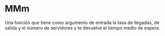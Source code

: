 # MMm
Una función que tiene como argumento de entrada la tasa de llegadas, de salida y el número de servidores y te devuelve el tiempo medio de espera.
